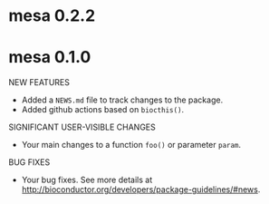 # mesa 0.2.2

# mesa 0.1.0

NEW FEATURES

* Added a `NEWS.md` file to track changes to the package.
* Added github actions based on `biocthis()`.

SIGNIFICANT USER-VISIBLE CHANGES

* Your main changes to a function `foo()` or parameter `param`.

BUG FIXES

* Your bug fixes. See more details at
<http://bioconductor.org/developers/package-guidelines/#news>.
